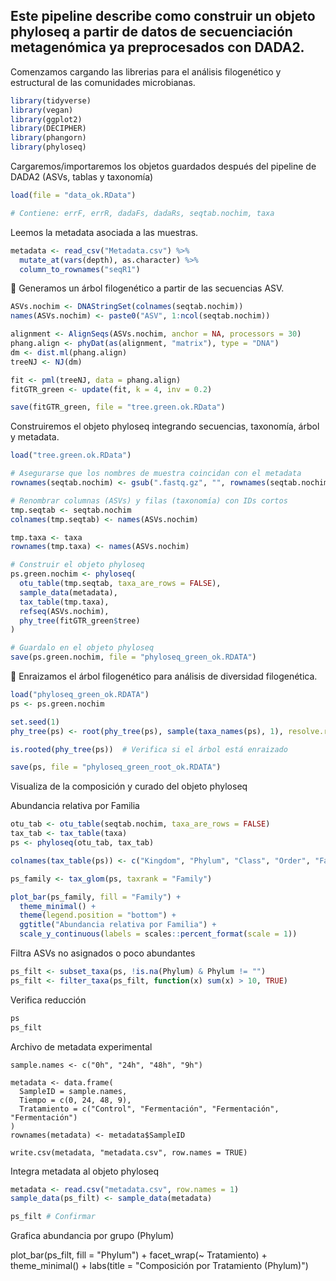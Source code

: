 ## Este pipeline describe como construir un objeto phyloseq a partir de datos de secuenciación metagenómica ya preprocesados con DADA2.

Comenzamos cargando las librerias para el análisis filogenético y estructural de las comunidades microbianas.

```r
library(tidyverse)
library(vegan)
library(ggplot2)
library(DECIPHER)
library(phangorn)
library(phyloseq)
```

Cargaremos/importaremos los objetos guardados después del pipeline de DADA2 (ASVs, tablas y taxonomía)

```r
load(file = "data_ok.RData")

# Contiene: errF, errR, dadaFs, dadaRs, seqtab.nochim, taxa
```

Leemos la metadata asociada a las muestras.

```r
metadata <- read_csv("Metadata.csv") %>%
  mutate_at(vars(depth), as.character) %>%
  column_to_rownames("seqR1")
```

🌳 Generamos un árbol filogenético a partir de las secuencias ASV.

```r
ASVs.nochim <- DNAStringSet(colnames(seqtab.nochim))
names(ASVs.nochim) <- paste0("ASV", 1:ncol(seqtab.nochim))

alignment <- AlignSeqs(ASVs.nochim, anchor = NA, processors = 30)
phang.align <- phyDat(as(alignment, "matrix"), type = "DNA")
dm <- dist.ml(phang.align)
treeNJ <- NJ(dm)

fit <- pml(treeNJ, data = phang.align)
fitGTR_green <- update(fit, k = 4, inv = 0.2)

save(fitGTR_green, file = "tree.green.ok.RData")
```

Construiremos el objeto phyloseq integrando secuencias, taxonomía, árbol y metadata.

```r
load("tree.green.ok.RData")

# Asegurarse que los nombres de muestra coincidan con el metadata
rownames(seqtab.nochim) <- gsub(".fastq.gz", "", rownames(seqtab.nochim))

# Renombrar columnas (ASVs) y filas (taxonomía) con IDs cortos
tmp.seqtab <- seqtab.nochim
colnames(tmp.seqtab) <- names(ASVs.nochim)

tmp.taxa <- taxa
rownames(tmp.taxa) <- names(ASVs.nochim)

# Construir el objeto phyloseq
ps.green.nochim <- phyloseq(
  otu_table(tmp.seqtab, taxa_are_rows = FALSE),
  sample_data(metadata),
  tax_table(tmp.taxa),
  refseq(ASVs.nochim),
  phy_tree(fitGTR_green$tree)
)

# Guardalo en el objeto phyloseq
save(ps.green.nochim, file = "phyloseq_green_ok.RDATA")
```

🌱 Enraizamos el árbol filogenético para análisis de diversidad filogenética.

```r
load("phyloseq_green_ok.RDATA")
ps <- ps.green.nochim

set.seed(1)
phy_tree(ps) <- root(phy_tree(ps), sample(taxa_names(ps), 1), resolve.root = TRUE)

is.rooted(phy_tree(ps))  # Verifica si el árbol está enraizado

save(ps, file = "phyloseq_green_root_ok.RDATA")
```

Visualiza de la composición y curado del objeto phyloseq

Abundancia relativa por Familia

```r
otu_tab <- otu_table(seqtab.nochim, taxa_are_rows = FALSE)
tax_tab <- tax_table(taxa)
ps <- phyloseq(otu_tab, tax_tab)

colnames(tax_table(ps)) <- c("Kingdom", "Phylum", "Class", "Order", "Family", "Genus", "Species")

ps_family <- tax_glom(ps, taxrank = "Family")

plot_bar(ps_family, fill = "Family") +
  theme_minimal() +
  theme(legend.position = "bottom") +
  ggtitle("Abundancia relativa por Familia") +
  scale_y_continuous(labels = scales::percent_format(scale = 1))
```

Filtra ASVs no asignados o poco abundantes

```r
ps_filt <- subset_taxa(ps, !is.na(Phylum) & Phylum != "")
ps_filt <- filter_taxa(ps_filt, function(x) sum(x) > 10, TRUE)
```

Verifica reducción

```r
ps
ps_filt
```
Archivo de metadata experimental

```
sample.names <- c("0h", "24h", "48h", "9h")

metadata <- data.frame(
  SampleID = sample.names,
  Tiempo = c(0, 24, 48, 9),
  Tratamiento = c("Control", "Fermentación", "Fermentación", "Fermentación")
)
rownames(metadata) <- metadata$SampleID

write.csv(metadata, "metadata.csv", row.names = TRUE)
```

Integra metadata al objeto phyloseq

```r
metadata <- read.csv("metadata.csv", row.names = 1)
sample_data(ps_filt) <- sample_data(metadata)

ps_filt # Confirmar
```

Grafica abundancia por grupo (Phylum)

plot_bar(ps_filt, fill = "Phylum") +
  facet_wrap(~ Tratamiento) +
  theme_minimal() +
  labs(title = "Composición por Tratamiento (Phylum)")
